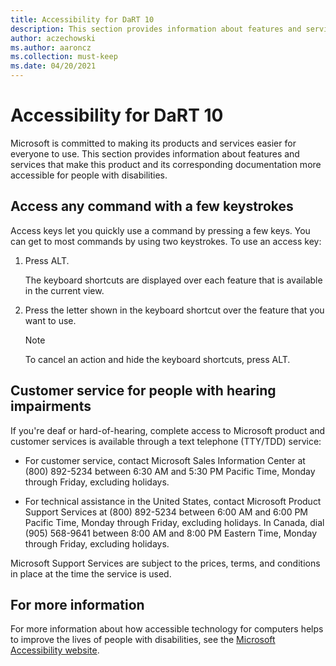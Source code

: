 ```yaml
---
title: Accessibility for DaRT 10
description: This section provides information about features and services that make this product and its corresponding documentation more accessible for people with disabilities.
author: aczechowski
ms.author: aaroncz
ms.collection: must-keep
ms.date: 04/20/2021
---
```


# Accessibility for DaRT 10

Microsoft is committed to making its products and services easier for everyone to use. This section provides information about features and services that make this product and its corresponding documentation more accessible for people with disabilities.

## Access any command with a few keystrokes

Access keys let you quickly use a command by pressing a few keys. You can get to most commands by using two keystrokes. To use an access key:

1. Press ALT.

    The keyboard shortcuts are displayed over each feature that is available in the current view.

2. Press the letter shown in the keyboard shortcut over the feature that you want to use.

    > [!NOTE]
    > To cancel an action and hide the keyboard shortcuts, press ALT.

## Customer service for people with hearing impairments

If you're deaf or hard-of-hearing, complete access to Microsoft product and customer services is available through a text telephone (TTY/TDD) service:

- For customer service, contact Microsoft Sales Information Center at (800) 892-5234 between 6:30 AM and 5:30 PM Pacific Time, Monday through Friday, excluding holidays.

- For technical assistance in the United States, contact Microsoft Product Support Services at (800) 892-5234 between 6:00 AM and 6:00 PM Pacific Time, Monday through Friday, excluding holidays. In Canada, dial (905) 568-9641 between 8:00 AM and 8:00 PM Eastern Time, Monday through Friday, excluding holidays.

Microsoft Support Services are subject to the prices, terms, and conditions in place at the time the service is used.

## For more information

For more information about how accessible technology for computers helps to improve the lives of people with disabilities, see the [Microsoft Accessibility website](https://www.microsoft.com/accessibility/).
